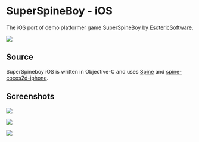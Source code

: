# SuperSpineBoy - iOS 

The iOS port of demo platformer game [SuperSpineBoy by EsotericSoftware](https://github.com/EsotericSoftware/spine-superspineboy).

[![](https://i.imgur.com/fIue4Zp.jpg)](https://www.youtube.com/watch?v=GnUnDoco0Pw)

## Source

SuperSpineboy iOS is written in Objective-C and uses [Spine](http://esotericsoftware.com/) and [spine-cocos2d-iphone](https://github.com/EsotericSoftware/spine-runtimes/tree/master/spine-cocos2d-iphone/3). 

## Screenshots

![](https://i.imgur.com/nvU13oV.jpg)

![](https://i.imgur.com/QPsw2iq.jpg)

![](https://i.imgur.com/qNQfZOq.jpg)
